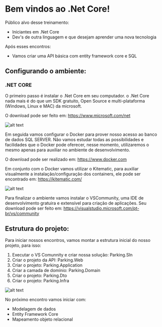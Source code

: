 # Bem vindos ao .Net Core!

Público alvo desse treinamento:

* Iniciantes em .Net Core
* Dev's de outra linguagem e que desejam aprender uma nova tecnologia

Após esses encontros:

* Vamos criar uma API básica com entity framework core e SQL

## Configurando o ambiente:

### .NET CORE

O primeiro passo é instalar o .Net Core em seu computador.
o .Net Core nada mais é do que um SDK gratuito, Open Source e multi-plataforma (Windows, Linux e MAC) da microsoft.

O download pode ser feito em: https://www.microsoft.com/net

![alt text](images/aspnetcore.gif)
  
Em seguida vamos configurar o Docker para prover nosso acesso ao banco de dados SQL SERVER. Não vamos estudar todas as possibilidades e facilidades que o Docker pode oferecer, nesse momento, utilizaremos o mesmo apenas para auxiliar no ambiente de desenvolvimento.
 
O download pode ser realizado em: https://www.docker.com
 
Em conjunto com o Docker vamos utilizar o Kitematic, para auxiliar visualmente a instalação/configuração dos containers, ele pode ser encontrado em: https://kitematic.com/
 
![alt text](images/docker.gif)
  
Para finalizar o ambiente vamos instalar o VSCommunity, uma IDE de desenvolvimento gratuira e extensível para criação de aplicações. Seu download pode ser feito em: https://visualstudio.microsoft.com/pt-br/vs/community

## Estrutura do projeto:

Para iniciar nossos encontros, vamos montar a estrutura inicial do nosso projeto, para isso:

1. Executar o VS Comunnity e criar nossa solução: Parking.Sln
2. Criar o projeto da API: Parking.Web
3. Criar o projeto: Parking.Application
4. Criar a camada de domínio: Parking.Domain
5. Criar o projeto: Parking.Dto
6. Criar o projeto: Parking.Infra

![alt text](images/project.gif)

No próximo encontro vamos iniciar com:

* Modelagem de dados
* Entity Framework Core
* Mapeamento objeto relacional
  
  
 




